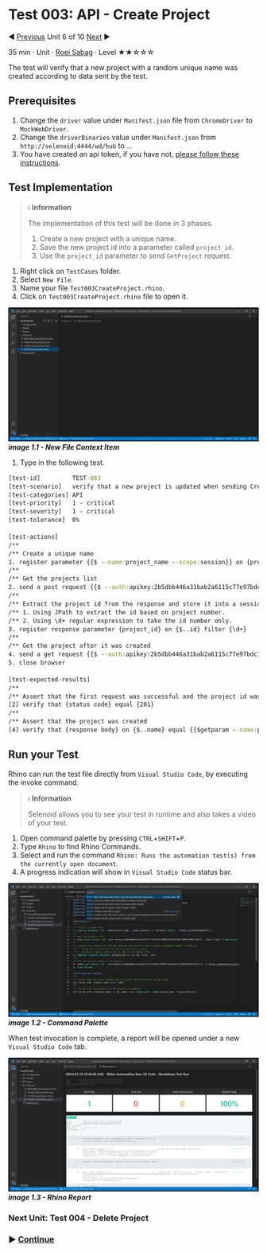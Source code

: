 # Test 003: API - Create Project

:arrow_backward: [Previous](./05.Test002UpdateProjectById.md) Unit 6 of 10 [Next](./07.Test004DeleteProject.md) :arrow_forward:

35 min · Unit · [Roei Sabag](https://www.linkedin.com/in/roei-sabag-247aa18/) · Level ★★☆☆☆
  
The test will verify that a new project with a random unique name was created according to data sent by the test.  

## Prerequisites

1. Change the `driver` value under `Manifest.json` file from `ChromeDriver` to `MockWebDriver`.
2. Change the `driverBinaries` value under `Manifest.json` from `http://selenoid:4444/wd/hub` to `.`.
3. You have created an api token, if you have not, [please follow these instructions](./01.SetupOpenProjectApplication.md).

## Test Implementation

> :information_source: **Information**
>  
> The implementation of this test will be done in 3 phases.
>
> 1. Create a new project with a unique name.
> 2. Save the new project id into a parameter called `project_id`.
> 3. Use the `project_id` parameter to send `GetProject` request.  

1. Right click on `TestCases` folder.
2. Select `New File`.  
3. Name your file `Test003CreateProject.rhino`.
4. Click on `Test003CreateProject.rhino` file to open it.  

![image 1.1 - New File Context Item](./Images/m01u06_1.png)  
_**image 1.1 - New File Context Item**_  

1. Type in the following test.  

```cmd
[test-id]         TEST-003
[test-scenario]   verify that a new project is updated when sending CreateProject API request
[test-categories] API
[test-priority]   1 - critical
[test-severity]   1 - critical
[test-tolerance]  0%

[test-actions]
/**
/** Create a unique name
1. register parameter {{$ --name:project_name --scope:session}} on {project-{{$date --format:yyyyMMddhhmmssfff}}}
/**
/** Get the projects list
2. send a post request {{$ --auth:apikey:2b5dbb446a31bab2a6115c77e97bdc1050b7254ed5e55a11866bb206fe27b2c1 --body:{"name":"{{$getparam --name:project_name --scope:session}}"}}} on {http://openproject/api/v3/projects}
/**
/** Extract the project id from the response and store it into a session parameter named 'project_id'
/** 1. Using JPath to extract the id based on project number.
/** 2. Using \d+ regular expression to take the id number only.
3. register response parameter {project_id} on {$..id} filter {\d+}
/**
/** Get the project after it was created
4. send a get request {{$ --auth:apikey:2b5dbb446a31bab2a6115c77e97bdc1050b7254ed5e55a11866bb206fe27b2c1}} on {http://openproject/api/v3/projects/{{$getparam --name:project_id --scope:session}}}
5. close browser

[test-expected-results]
/**
/** Assert that the first request was successful and the project id was saved.
[2] verify that {status code} equal {201}
/**
/** Assert that the project was created
[4] verify that {response body} on {$..name} equal {{$getparam --name:project_name --scope:session}}
```  

## Run your Test

Rhino can run the test file directly from `Visual Studio Code`, by executing the invoke command.  

> :information_source: **Information**
>  
> Selenoid allows you to see your test in runtime and also takes a video of your test.

1. Open command palette by pressing `CTRL`+`SHIFT`+`P`.
2. Type `Rhino` to find Rhino Commands.
3. Select and run the command `Rhino: Runs the automation test(s) from the currently open document`.
4. A progress indication will show in `Visual Studio Code` status bar.  

![image 1.2 - Command Palette](./Images/m01u06_2.png)
_**image 1.2 - Command Palette**_  

When test invocation is complete, a report will be opened under a new `Visual Studio Code` tab.  

![image 1.3 - Rhino Report](./Images/m01u06_3.png)
_**image 1.3 - Rhino Report**_

### Next Unit: Test 004 - Delete Project

### :arrow_forward: [Continue](./07.Test004DeleteProject.md)
